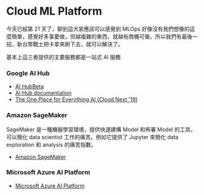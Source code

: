 # Cloud ML Platform

今天已經第 21 天了，聊到這大家應該可以感覺到 MLOps 好像沒有我們想像的這麼簡單，感覺好多事要做，但越複雜的東西，就越有商機可循，所以我們有最後一招，新台幣戰士把卡拿來刷下去，就可以解決了。

基本上這三者提供的主要服務都是一站式 AI 服務

### Google AI Hub

- [AI HubBeta](https://cloud.google.com/ai-hub/)
- [AI Hub documentation](https://cloud.google.com/ai-hub/docs)
- [The One Place for Everything AI (Cloud Next '19)](https://youtu.be/QMTT2ngnj9Q)

### Amazon SageMaker

SageMaker 是一種機器學習環境，提供快速建構 Model 和佈署 Model 的工具，可以簡化  data scientist 工作的痛苦。例如它提供了 Jupyter 來簡化 data exploration 和 analysis 的痛苦指數。

- [Amazon SageMaker](https://aws.amazon.com/sagemaker/?nc2=h_a1)

### Microsoft Azure AI Platform

- [Microsoft Azure AI Platform](https://azure.microsoft.com/en-us/overview/ai-platform/)